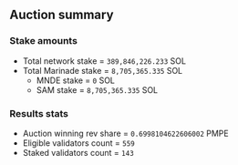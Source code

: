 ## Auction summary

### Stake amounts
- Total network stake = `389,846,226.233` SOL
- Total Marinade stake = `8,705,365.335` SOL
  - MNDE stake = `0` SOL
  - SAM stake = `8,705,365.335` SOL

### Results stats
- Auction winning rev share = `0.6998104622606002` PMPE
- Eligible validators count = `559`
- Staked validators count = `143`
